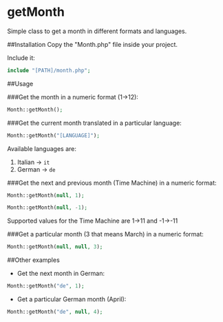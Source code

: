 # getMonth
Simple class to get a month in different formats and languages.

##Installation
Copy the "Month.php" file inside your project.

Include it:

```php
include "[PATH]/month.php";
```

##Usage

###Get the month in a numeric format (1->12):

```php
Month::getMonth();
```

###Get the current month translated in a particular language:

```php
Month::getMonth("[LANGUAGE]");
```

Available languages are:

1. Italian -> ```it```
2. German -> ```de```

###Get the next and previous month (Time Machine) in a numeric format:

```php
Month::getMonth(null, 1);
```

```php
Month::getMonth(null, -1);
```

Supported values for the Time Machine are 1->11 and -1->-11

###Get a particular month (3 that means March) in a numeric format:

```php
Month::getMonth(null, null, 3);
```

##Other examples
- Get the next month in German:

```php
Month::getMonth("de", 1);
```

- Get a particular German month (April):

```php
Month::getMonth("de", null, 4);
```